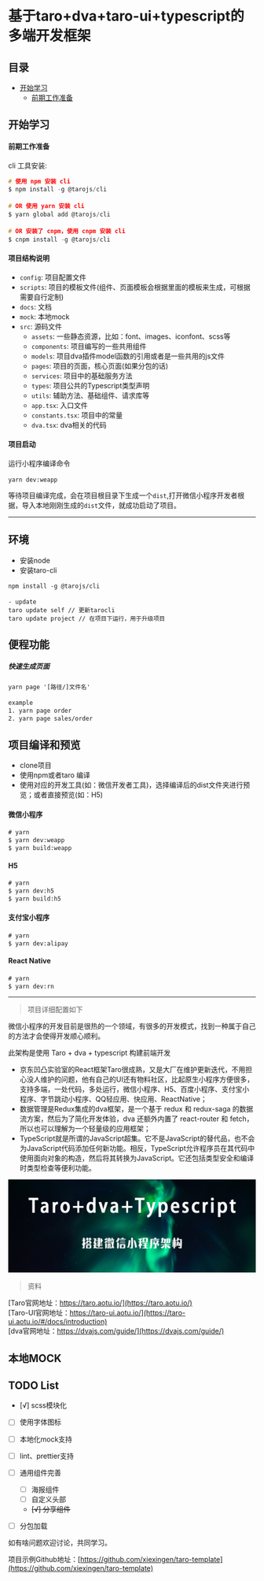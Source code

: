 # 基于taro+dva+taro-ui+typescript的多端开发框架

## 目录

- [开始学习](#开始学习)
  - [前期工作准备](#前期工作准备)

## 开始学习

#### 前期工作准备

cli 工具安装:

```h
# 使用 npm 安装 cli
$ npm install -g @tarojs/cli

# OR 使用 yarn 安装 cli
$ yarn global add @tarojs/cli

# OR 安装了 cnpm，使用 cnpm 安装 cli
$ cnpm install -g @tarojs/cli
```

#### 项目结构说明
- `config`: 项目配置文件
- `scripts`: 项目的模板文件(组件、页面模板会根据里面的模板来生成，可根据需要自行定制)
- `docs`: 文档
- `mock`: 本地mock
- `src`: 源码文件
    - `assets`: 一些静态资源，比如：font、images、iconfont、scss等
    - `components`: 项目编写的一些共用组件
    - `models`: 项目dva插件model函数的引用或者是一些共用的js文件
    - `pages`: 项目的页面，核心页面(如果分包的话)
    - `services`: 项目中的基础服务方法
    - `types`: 项目公共的Typescript类型声明
    - `utils`: 辅助方法、基础组件、请求库等
    - `app.tsx`: 入口文件
    - `constants.tsx`: 项目中的常量
    - `dva.tsx`: dva相关的代码

#### 项目启动

运行小程序编译命令

`yarn dev:weapp`

等待项目编译完成，会在项目根目录下生成一个`dist`,打开微信小程序开发者根据，导入本地刚刚生成的`dist`文件，就成功启动了项目。

***

## 环境
- 安装node
- 安装taro-cli

~~~
npm install -g @tarojs/cli

- update
taro update self // 更新tarocli
taro update project // 在项目下运行，用于升级项目
~~~

## 便程功能

##### 快速生成页面
~~~
yarn page '[路径/]文件名'

example
1. yarn page order
2. yarn page sales/order
~~~

## 项目编译和预览
- clone项目
- 使用npm或者taro 编译
- 使用对应的开发工具(如：微信开发者工具)，选择编译后的dist文件夹进行预览；或者直接预览(如：H5)

#### 微信小程序
~~~
# yarn
$ yarn dev:weapp
$ yarn build:weapp
~~~

#### H5
~~~
# yarn
$ yarn dev:h5
$ yarn build:h5
~~~
  
#### 支付宝小程序
~~~
# yarn
$ yarn dev:alipay
~~~

#### React Native
~~~
# yarn
$ yarn dev:rn
~~~

***

>项目详细配置如下

微信小程序的开发目前是很热的一个领域，有很多的开发模式，找到一种属于自己的方法才会使得开发顺心顺利。

此架构是使用 Taro + dva + typescript 构建前端开发
- 京东凹凸实验室的React框架Taro很成熟，又是大厂在维护更新迭代，不用担心没人维护的问题，他有自己的UI还有物料社区，比起原生小程序方便很多，支持多端，一处代码，多处运行，微信小程序、H5、百度小程序、支付宝小程序、字节跳动小程序、QQ轻应用、快应用、ReactNative；
- 数据管理是Redux集成的dva框架，是一个基于 redux 和 redux-saga 的数据流方案，然后为了简化开发体验，dva 还额外内置了 react-router 和 fetch，所以也可以理解为一个轻量级的应用框架；
- TypeScript就是所谓的JavaScript超集。它不是JavaScript的替代品，也不会为JavaScript代码添加任何新功能。相反，TypeScript允许程序员在其代码中使用面向对象的构造，然后将其转换为JavaScript。它还包括类型安全和编译时类型检查等便利功能。


![Taro](https://raw.githubusercontent.com/Duanruilong/phone_drl/master/image/blog/taro.jpg)

<!--more-->

> 资料

[Taro官网地址：https://taro.aotu.io/](https://taro.aotu.io/)  
[Taro-UI官网地址：https://taro-ui.aotu.io/](https://taro-ui.aotu.io/#/docs/introduction)  
[dva官网地址：https://dvajs.com/guide/](https://dvajs.com/guide/)


## 本地MOCK


## TODO List

- [√] scss模块化
- [ ] 使用字体图标
- [ ] 本地化mock支持
- [ ] lint、prettier支持
- [ ] 通用组件完善
  - [ ] 海报组件
  - [ ] 自定义头部
  - ~~[√] 分享组件~~
- [ ] 分包加载



如有啥问题欢迎讨论，共同学习。

项目示例Github地址：[https://github.com/xiexingen/taro-template](https://github.com/xiexingen/taro-template)